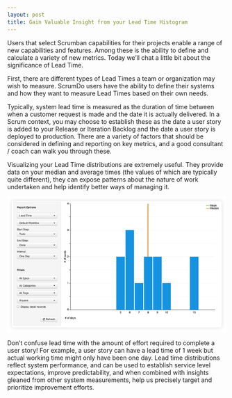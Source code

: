 ```yaml
---
layout: post
title: Gain Valuable Insight from your Lead Time Histogram
---
```


<p>Users that select Scrumban capabilities for their projects enable a range of new capabilities and features.  Among these is the ability to define and calculate a variety of new metrics.  Today we’ll chat a little bit about the significance of Lead Time.
</p>
<p>
First, there are different types of Lead Times a team or organization may wish to measure.  ScrumDo users have the ability to define their systems and how they want to measure Lead Times based on their own needs.
</p>
<p>
Typically, system lead time is measured as the duration of time between when a customer request is made and the date it is actually delivered.  In a Scrum context, you may choose to establish these as the date a user story is added to your Release or Iteration Backlog and the date a user story is deployed to production.  There are a variety of factors that should be considered in defining and reporting on  key metrics, and a good consultant / coach can walk you through these. 
</p>
<p>
Visualizing your Lead Time distributions are extremely useful.  They provide data on your median and average times (the values of which are typically quite different), they can expose patterns about the nature of work undertaken and help identify better ways of managing it. 
</p>

  
![Lead Time Histogram has many filtering options](/images/blog/leadtime1.png)
<p>
Don’t confuse lead time with the amount of effort required to complete a user story!  For example, a user story can have a lead time of 1 week but actual working time might only have been one day.  Lead time distributions reflect system performance, and can be used to establish service level expectations, improve predictability, and when combined with insights gleaned from other system measurements, help us precisely target and prioritize improvement efforts.
</p>